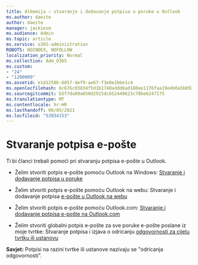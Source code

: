 ```yaml
---
title: Alkemija – stvaranje i dodavanje potpisa u poruke u Outlook
ms.author: daeite
author: daeite
manager: jackiesm
ms.audience: Admin
ms.topic: article
ms.service: o365-administration
ROBOTS: NOINDEX, NOFOLLOW
localization_priority: Normal
ms.collection: Adm_O365
ms.custom:
- "24"
- "1200009"
ms.assetid: e1d1258b-6057-4ef9-ae67-f3e0e2bbe1c4
ms.openlocfilehash: 6c676c03834f5d1b1740addd6ad108ee1176faa19e4b0a5b8927ac1e600810d2
ms.sourcegitcommit: b5f7da89a650d2915dc652449623c78be6247175
ms.translationtype: MT
ms.contentlocale: hr-HR
ms.lasthandoff: 08/05/2021
ms.locfileid: "53934153"
---
```

# <a name="creating-email-signatures"></a>Stvaranje potpisa e-pošte

Ti bi članci trebali pomoći pri stvaranju potpisa e-pošte u Outlook.
  
- Želim stvoriti potpis e-pošte pomoću Outlook na Windows: [Stvaranje i dodavanje potpisa u poruke](https://support.office.com/article/8ee5d4f4-68fd-464a-a1c1-0e1c80bb27f2.aspx)
  
- Želim stvoriti potpis e-pošte pomoću Outlook na webu: Stvaranje i dodavanje potpisa [e-pošte u Outlook na webu](https://support.office.com/article/5ff9dcfd-d3f1-447b-b2e9-39f91b074ea3.aspx)

- Želim stvoriti potpis e-pošte pomoću Outlook.com: [Stvaranje i dodavanje potpisa e-pošte na Outlook.com](https://support.office.com/article/776d9006-abdf-444e-b5b7-a61821dff034.aspx)

- Želim stvoriti globalni potpis e-pošte za sve poruke e-pošte poslane iz moje tvrtke: Stvaranje potpisa i izjava o odricanju [odgovornosti za cijelu tvrtku ili ustanovu](https://docs.microsoft.com/microsoft-365/admin/setup/create-signatures-and-disclaimers)

 **Savjet:** Potpisi na razini tvrtke ili ustanove nazivaju se "odricanja odgovornosti".
  